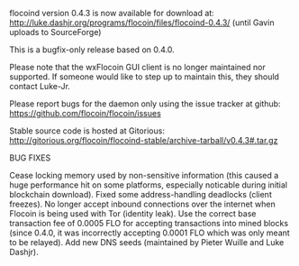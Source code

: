 flocoind version 0.4.3 is now available for download at:
http://luke.dashjr.org/programs/flocoin/files/flocoind-0.4.3/ (until Gavin uploads to SourceForge)

This is a bugfix-only release based on 0.4.0.

Please note that the wxFlocoin GUI client is no longer maintained nor supported. If someone would like to step up to maintain this, they should contact Luke-Jr.

Please report bugs for the daemon only using the issue tracker at github:
https://github.com/flocoin/flocoin/issues

Stable source code is hosted at Gitorious:
http://gitorious.org/flocoin/flocoind-stable/archive-tarball/v0.4.3#.tar.gz

BUG FIXES

Cease locking memory used by non-sensitive information (this caused a huge performance hit on some platforms, especially noticable during initial blockchain download).
Fixed some address-handling deadlocks (client freezes).
No longer accept inbound connections over the internet when Flocoin is being used with Tor (identity leak).
Use the correct base transaction fee of 0.0005 FLO for accepting transactions into mined blocks (since 0.4.0, it was incorrectly accepting 0.0001 FLO which was only meant to be relayed).
Add new DNS seeds (maintained by Pieter Wuille and Luke Dashjr).


